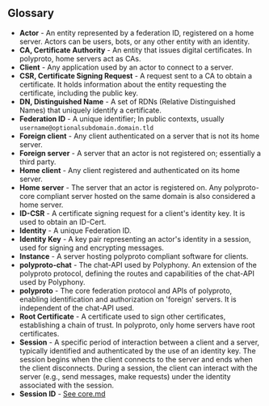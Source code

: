 ## Glossary

- **Actor** - An entity represented by a federation ID, registered on a home server. Actors can be
  users, bots, or any other entity with an identity.
- **CA, Certificate Authority** - An entity that issues digital certificates. In polyproto, home
  servers act as CAs.
- **Client** - Any application used by an actor to connect to a server.
- **CSR, Certificate Signing Request** - A request sent to a CA to obtain a certificate. It holds
  information about the entity requesting the certificate, including the public key.
- **DN, Distinguished Name** - A set of RDNs (Relative Distinguished Names) that uniquely identify
  a certificate.
- **Federation ID** - A unique identifier; In public contexts, usually `username@optionalsubdomain.domain.tld`
- **Foreign client** - Any client authenticated on a server that is not its home server.
- **Foreign server** - A server that an actor is not registered on; essentially a third party.
- **Home client** - Any client registered and authenticated on its home server.
- **Home server** - The server that an actor is registered on. Any polyproto-core compliant server
  hosted on the same domain is also considered a home server.
- **ID-CSR** - A certificate signing request for a client's identity key. It is used to obtain an ID-Cert.
- **Identity** - A unique Federation ID.
- **Identity Key** - A key pair representing an actor's identity in a session, used for signing and
  encrypting messages.
- **Instance** - A server hosting polyproto compliant software for clients.
- **polyproto-chat** - The chat-API used by Polyphony. An extension of the polyproto protocol,
  defining the routes and capabilities of the chat-API used by Polyphony.
- **polyproto** - The core federation protocol and APIs of polyproto, enabling identification and
  authorization on 'foreign' servers. It is independent of the chat-API used.
- **Root Certificate** - A certificate used to sign other certificates, establishing a chain of
  trust. In polyproto, only home servers have root certificates.
- **Session** - A specific period of interaction between a client and a server, typically identified
  and authenticated by the use of an identity key. The session begins when the client connects to
  the server and ends when the client disconnects. During a session, the client can interact with
  the server (e.g., send messages, make requests) under the identity associated with the session.
- **Session ID** - [See core.md](/Protocol%20Specifications/core#7113-session-ids)
